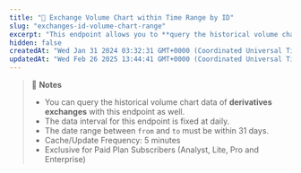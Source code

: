 ```yaml
---
title: "💼 Exchange Volume Chart within Time Range by ID"
slug: "exchanges-id-volume-chart-range"
excerpt: "This endpoint allows you to **query the historical volume chart data in BTC by specifying date range in UNIX based on exchange’s ID**"
hidden: false
createdAt: "Wed Jan 31 2024 03:32:31 GMT+0000 (Coordinated Universal Time)"
updatedAt: "Wed Feb 26 2025 13:44:41 GMT+0000 (Coordinated Universal Time)"
---
```

> 📘 **Notes**
> 
> - You can query the historical volume chart data of **derivatives exchanges** with this endpoint as well.
> - The data interval for this endpoint is fixed at daily.
> - The date range between `from` and `to` must be within 31 days.
> - Cache/Update Frequency: 5 minutes
> - Exclusive for Paid Plan Subscribers (Analyst, Lite, Pro and Enterprise)
